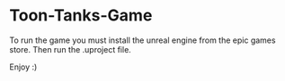 # Toon-Tanks-Game

To run the game you must install the unreal engine from the epic games store.
Then run the .uproject file.

Enjoy :)
